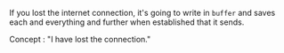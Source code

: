 If you lost the internet connection, it's going to write in `buffer` and saves each and everything and further when established that it sends. 

Concept : "I have lost the connection."
